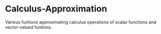 # Calculus-Approximation
Various funtions approximating calculus operations of scalar functions and vector-valued funtions.
